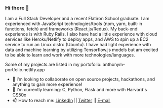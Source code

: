### Hi there 👋

<!--
**AnthonyM5/AnthonyM5** is a ✨ _special_ ✨ repository because its `README.md` (this file) appears on your GitHub profile.

Here are some ideas to get you started:

- 🔭 I’m currently working on ...

- 
- 🤔 I’m looking for help with ...
- 💬 Ask me about ...
- 📫 How to reach me: ...
- 😄 Pronouns: ...
- ⚡ Fun fact: ...
-->

I am a Full Stack Developer and a recent Flatiron School graduate. I am experienced with JavaScript technologies/tools (npm, yarn, built-in functions, fetch) and frameworks (React.js/Redux). My back-end experience is with Ruby Rails. I also have had a little experience with cloud services like Heroku/Netlify to deploy apps, and AWS to spin up a EC2 service to run an Linux distro (Ubuntu). I have had light experience with data and machine learning by utilizing Tensorflow.js models but am excited to be able to learn and work with more technologies/languages.

Some of my projects are listed in my portofolio:
anthonym-portfolio.netlify.app

- 👯 I’m looking to collaborate on open source projects, hackathons, and anything to gain more experience!
- 🌱 I’m currently learning: C, Python, Flask and more with Harvard's [CS50x][1] 
- 📫 How to reach me: [LinkedIn][2] || [Twitter][3] || [E-mail][4] 


[1]:https://cs50.harvard.edu/x/2021/
[2]:https://www.linkedin.com/in/anthonymai5/
[3]:https://twitter.com/Anthony76567225
[4]:mailto:anthony.mai530@gmail.com
